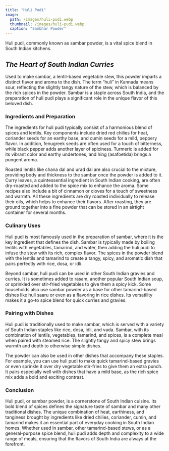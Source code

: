 ```yaml
---
title: "Huli Pudi"
image:
  path: /images/huli-pudi.webp
  thumbnail: /images/huli-pudi.webp
  caption: "Sambhar Powder"
---
```


Huli pudi, commonly known as sambar powder, is a vital spice blend in South Indian kitchens.

## _The Heart of South Indian Curries_

Used to make sambar, a lentil-based vegetable stew, this powder imparts a distinct flavor and aroma to the dish. The term “huli” in Kannada means sour, reflecting the slightly tangy nature of the stew, which is balanced by the rich spices in the powder. Sambar is a staple across South India, and the preparation of huli pudi plays a significant role in the unique flavor of this beloved dish.

### Ingredients and Preparation

The ingredients for huli pudi typically consist of a harmonious blend of spices and lentils. Key components include dried red chilies for heat, coriander seeds for an earthy base, and cumin seeds for a mild, peppery flavor. In addition, fenugreek seeds are often used for a touch of bitterness, while black pepper adds another layer of spiciness. Turmeric is added for its vibrant color and earthy undertones, and hing (asafoetida) brings a pungent aroma.

Roasted lentils like chana dal and urad dal are also crucial to the mixture, providing body and thickness to the sambar once the powder is added to it. Curry leaves, a quintessential ingredient in South Indian cooking, are often dry-roasted and added to the spice mix to enhance the aroma. Some recipes also include a bit of cinnamon or cloves for a touch of sweetness and warmth. All these ingredients are dry roasted individually to release their oils, which helps to enhance their flavors. After roasting, they are ground together into a fine powder that can be stored in an airtight container for several months.

### Culinary Uses

Huli pudi is most famously used in the preparation of sambar, where it is the key ingredient that defines the dish. Sambar is typically made by boiling lentils with vegetables, tamarind, and water, then adding the huli pudi to infuse the stew with its rich, complex flavor. The spices in the powder blend with the lentils and tamarind to create a tangy, spicy, and aromatic dish that pairs perfectly with rice, dosa, or idli.

Beyond sambar, huli pudi can be used in other South Indian gravies and curries. It is sometimes added to rasam, another popular South Indian soup, or sprinkled over stir-fried vegetables to give them a spicy kick. Some households also use sambar powder as a base for other tamarind-based dishes like huli saaru or even as a flavoring in rice dishes. Its versatility makes it a go-to spice blend for quick curries and gravies.

### Pairing with Dishes

Huli pudi is traditionally used to make sambar, which is served with a variety of South Indian staples like rice, dosa, idli, and vada. Sambar, with its combination of lentils, vegetables, tamarind, and spices, is a complete meal when paired with steamed rice. The slightly tangy and spicy stew brings warmth and depth to otherwise simple dishes.

The powder can also be used in other dishes that accompany these staples. For example, you can use huli pudi to make quick tamarind-based gravies or even sprinkle it over dry vegetable stir-fries to give them an extra punch. It pairs especially well with dishes that have a mild base, as the rich spice mix adds a bold and exciting contrast.

### Conclusion

Huli pudi, or sambar powder, is a cornerstone of South Indian cuisine. Its bold blend of spices defines the signature taste of sambar and many other traditional dishes. The unique combination of heat, earthiness, and tanginess brought by ingredients like dried chilies, coriander, cumin, and tamarind makes it an essential part of everyday cooking in South Indian homes. Whether used in sambar, other tamarind-based stews, or as a general-purpose spice blend, huli pudi adds depth and complexity to a wide range of meals, ensuring that the flavors of South India are always at the forefront.
